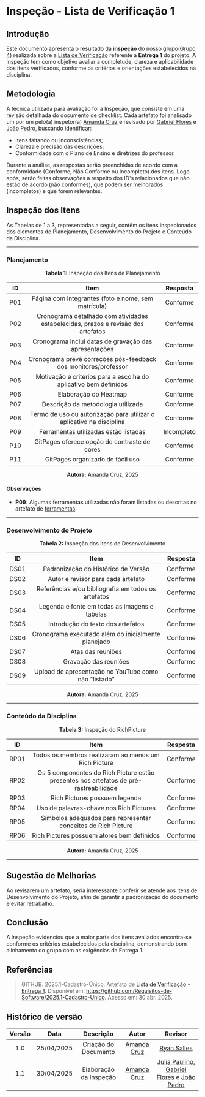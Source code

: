 # Inspeção - Lista de Verificação 1

## Introdução

Este documento apresenta o resultado da **inspeção** do nosso grupo([Grupo 4](https://github.com/Requisitos-de-Software/2025.1-Cadastro-Unico)) realizada sobre a [Lista de Verificação](../../verificacao/checklist_1.md) referente a **Entrega 1** do projeto. A inspeção tem como objetivo avaliar a completude, clareza e aplicabilidade dos itens verificados, conforme os critérios e orientações estabelecidos na disciplina.

## Metodologia

A técnica utilizada para avaliação foi a Inspeção, que consiste em uma revisão detalhada do documento de checklist. Cada artefato foi analisado um por um pelo(a) inspetor(a) [Amanda Cruz](https://github.com/mandicrz) e revisado por [Gabriel Flores](https://github.com/Gabrielfcoelho) e [João Pedro](https://github.com/johnaopedro), buscando identificar:

- Itens faltando ou inconscistências;
- Clareza e precisão das descrições;
- Conformidade com o Plano de Ensino e diretrizes do professor.

Durante a análise, as respostas serão preenchidas de acordo com a conformidade (Conforme, Não Conforme ou Incompleto) dos itens. Logo após, serão feitas observações a respeito dos ID's relacionados que não estão de acordo (não conformes), que podem ser melhorados (incompletos) e que forem relevantes.

## Inspeção dos Itens

As Tabelas de 1 a 3, representadas a seguir, contêm os itens inspecionados dos elementos de Planejamento, Desenvolvimento do Projeto e Conteúdo da Disciplina.

---

### Planejamento

<p align="center"><strong>Tabela 1:</strong> Inspeção dos Itens de Planejamento</p>

| **ID** |                                     **Item**                                      | **Resposta** |
| :----: | :-------------------------------------------------------------------------------: | :----------: |
|  P01   |                Página com integrantes (foto e nome, sem matrícula)                |   Conforme   |
|  P02   | Cronograma detalhado com atividades estabelecidas, prazos e revisão dos artefatos |   Conforme   |
|  P03   |               Cronograma inclui datas de gravação das apresentações               |   Conforme   |
|  P04   |          Cronograma prevê correções pós-feedback dos monitores/professor          |   Conforme   |
|  P05   |         Motivação e critérios para a escolha do aplicativo bem definidos          |   Conforme   |
|  P06   |                               Elaboração do Heatmap                               |   Conforme   |
|  P07   |                        Descrição da metodologia utilizada                         |   Conforme   |
|  P08   |       Termo de uso ou autorização para utilizar o aplicativo na disciplina        |   Conforme   |
|  P09   |                       Ferramentas utilizadas estão listadas                       |  Incompleto  |
|  P10   |                   GitPages oferece opção de contraste de cores                    |   Conforme   |
|  P11   |                         GitPages organizado de fácil uso                          |   Conforme   |

<p align="center"><strong>Autora:</strong> Amanda Cruz, 2025</p>

#### Observações

- **P09:** Algumas ferramentas utilizadas não foram listadas ou descritas no artefato de [ferramentas](../../planejamento/ferramentas.md).

---

### Desenvolvimento do Projeto

<p align="center"><strong>Tabela 2:</strong> Inspeção dos Itens de Desenvolvimento</p>

| **ID** |                       **Item**                       | **Resposta** |
| :----: | :--------------------------------------------------: | :----------: |
|  DS01  |         Padronização do Histórico de Versão          |   Conforme   |
|  DS02  |          Autor e revisor para cada artefato          |   Conforme   |
|  DS03  | Referências e/ou bibliografia em todos os artefatos  |   Conforme   |
|  DS04  |    Legenda e fonte em todas as imagens e tabelas     |   Conforme   |
|  DS05  |          Introdução do texto dos artefatos           |   Conforme   |
|  DS06  | Cronograma executado além do inicialmente planejado  |   Conforme   |
|  DS07  |                  Atas das reuniões                   |   Conforme   |
|  DS08  |                Gravação das reuniões                 |   Conforme   |
|  DS09  | Upload de apresentação no YouTube como não "listado" |   Conforme   |

<p align="center"><strong>Autora:</strong> Amanda Cruz, 2025</p>

---

### Conteúdo da Disciplina

<p align="center"><strong>Tabela 3:</strong> Inspeção do RichPicture</p>

| **ID** |                                       **Item**                                        | **Resposta** |
| :----: | :-----------------------------------------------------------------------------------: | :----------: |
|  RP01  |                 Todos os membros realizaram ao menos um Rich Picture                  |   Conforme   |
|  RP02  | Os 5 componentes do Rich Picture estão presentes nos artefatos de pré-rastreabilidade |   Conforme   |
|  RP03  |                             Rich Pictures possuem legenda                             |   Conforme   |
|  RP04  |                        Uso de palavras-chave nos Rich Pictures                        |   Conforme   |
|  RP05  |             Símbolos adequados para representar conceitos do Rich Picture             |   Conforme   |
|  RP06  |                      Rich Pictures possuem atores bem definidos                       |   Conforme   |

<p align="center"><strong>Autora:</strong> Amanda Cruz, 2025</p>

---

## Sugestão de Melhorias

Ao revisarem um artefato, seria interessante conferir se atende aos itens de Desenvolvimento do Projeto, afim de garantir a padronização do documento e evitar retrabalho.

## Conclusão

A inspeção evidenciou que a maior parte dos itens avaliados encontra-se conforme os critérios estabelecidos pela disciplina, demonstrando bom alinhamento do grupo com as exigências da Entrega 1.

## Referências

> GITHUB. 2025.1-Cadastro-Único. Artefato de [Lista de Verificação - Entrega 1](../../verificacao/checklist_1.md). Disponível em: <https://github.com/Requisitos-de-Software/2025.1-Cadastro-Unico>. Acesso em: 30 abr. 2025. 

## Histórico de versão

| Versão |    Data    |      Descrição       |                   Autor                    |                   Revisor                   |
| :----: | :--------: | :------------------: | :----------------------------------------: | :-----------------------------------------: |
|  1.0   | 25/04/2025 | Criação do Documento | [Amanda Cruz](https://github.com/mandicrz) | [Ryan Salles](https://github.com/RA-Salles) |
|  1.1   | 30/04/2025 | Elaboração da Inspeção | [Amanda Cruz](https://github.com/mandicrz) | [Julia Paulino](https://github.com/RA-Salles), [Gabriel Flores](https://github.com/Gabrielfcoelho) e [João Pedro](https://github.com/johnaopedro) |